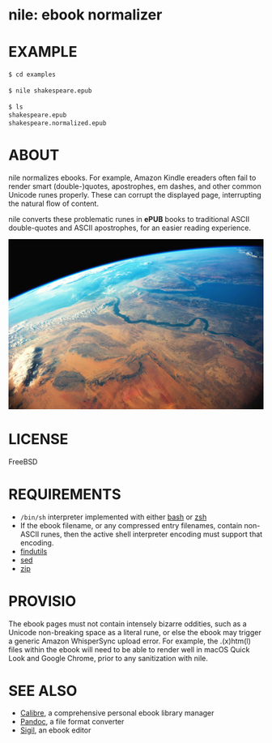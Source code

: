# nile: ebook normalizer

# EXAMPLE

```console
$ cd examples

$ nile shakespeare.epub

$ ls
shakespeare.epub
shakespeare.normalized.epub
```

# ABOUT

nile normalizes ebooks. For example, Amazon Kindle ereaders often fail to render smart (double-)quotes, apostrophes, em dashes, and other common Unicode runes properly. These can corrupt the displayed page, interrupting the natural flow of content.

nile converts these problematic runes in **ePUB** books to traditional ASCII double-quotes and ASCII apostrophes, for an easier reading experience.

![the nile viewed from orbit](nile.jpg)

# LICENSE

FreeBSD

# REQUIREMENTS

* `/bin/sh` interpreter implemented with either [bash](https://www.gnu.org/software/bash/) or [zsh](https://www.zsh.org/)
* If the ebook filename, or any compressed entry filenames, contain non-ASCII runes, then the active shell interpreter encoding must support that encoding.
* [findutils](https://www.gnu.org/software/findutils/)
* [sed](https://www.gnu.org/software/sed/manual/sed.html)
* [zip](https://linux.die.net/man/1/zip)

# PROVISIO

The ebook pages must not contain intensely bizarre oddities, such as a Unicode non-breaking space as a literal rune, or else the ebook may trigger a generic Amazon WhisperSync upload error. For example, the .(x)htm(l) files within the ebook will need to be able to render well in macOS Quick Look and Google Chrome, prior to any sanitization with nile.

# SEE ALSO

* [Calibre](https://calibre-ebook.com/), a comprehensive personal ebook library manager
* [Pandoc](https://pandoc.org/), a file format converter
* [Sigil](https://sigil-ebook.com/), an ebook editor
